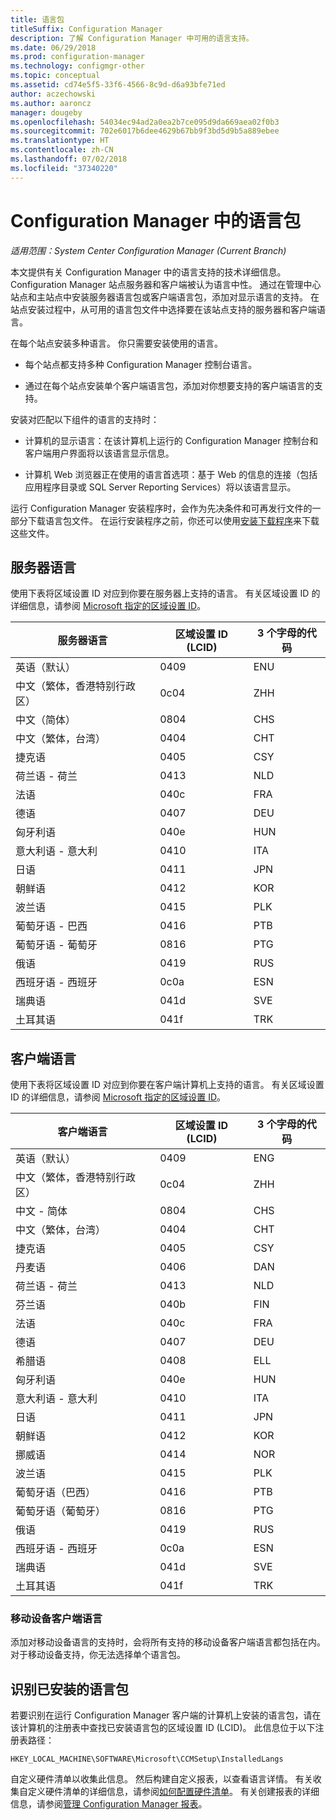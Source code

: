 ```yaml
---
title: 语言包
titleSuffix: Configuration Manager
description: 了解 Configuration Manager 中可用的语言支持。
ms.date: 06/29/2018
ms.prod: configuration-manager
ms.technology: configmgr-other
ms.topic: conceptual
ms.assetid: cd74e5f5-33f6-4566-8c9d-d6a93bfe71ed
author: aczechowski
ms.author: aaroncz
manager: dougeby
ms.openlocfilehash: 54034ec94ad2a0ea2b7ce095d9da669aea02f0b3
ms.sourcegitcommit: 702e6017b6dee4629b67bb9f3bd5d9b5a889ebee
ms.translationtype: HT
ms.contentlocale: zh-CN
ms.lasthandoff: 07/02/2018
ms.locfileid: "37340220"
---
```

# <a name="language-packs-in-configuration-manager"></a>Configuration Manager 中的语言包

*适用范围：System Center Configuration Manager (Current Branch)*

本文提供有关 Configuration Manager 中的语言支持的技术详细信息。 Configuration Manager 站点服务器和客户端被认为语言中性。 通过在管理中心站点和主站点中安装服务器语言包或客户端语言包，添加对显示语言的支持。 在站点安装过程中，从可用的语言包文件中选择要在该站点支持的服务器和客户端语言。
 
在每个站点安装多种语言。 你只需要安装使用的语言。  

- 每个站点都支持多种 Configuration Manager 控制台语言。  

- 通过在每个站点安装单个客户端语言包，添加对你想要支持的客户端语言的支持。  

安装对匹配以下组件的语言的支持时：  

- 计算机的显示语言：在该计算机上运行的 Configuration Manager 控制台和客户端用户界面将以该语言显示信息。  

- 计算机 Web 浏览器正在使用的语言首选项：基于 Web 的信息的连接（包括应用程序目录或 SQL Server Reporting Services）将以该语言显示。  


运行 Configuration Manager 安装程序时，会作为先决条件和可再发行文件的一部分下载语言包文件。 在运行安装程序之前，你还可以使用[安装下载程序](setup-downloader.md)来下载这些文件。   



## <a name="server-languages"></a>服务器语言  

使用下表将区域设置 ID 对应到你要在服务器上支持的语言。 有关区域设置 ID 的详细信息，请参阅 [Microsoft 指定的区域设置 ID](https://go.microsoft.com/fwlink/p/?LinkId=252609)。  

|服务器语言|区域设置 ID (LCID)|3 个字母的代码|  
|---------------------|------------------------|-----------------------|  
|英语（默认）|0409|ENU|  
|中文（繁体，香港特别行政区）|0c04|ZHH|  
|中文（简体）|0804|CHS|  
|中文（繁体，台湾）|0404|CHT|  
|捷克语|0405|CSY|  
|荷兰语 - 荷兰|0413|NLD|  
|法语|040c|FRA|  
|德语|0407|DEU|  
|匈牙利语|040e|HUN|  
|意大利语 - 意大利|0410|ITA|  
|日语|0411|JPN|  
|朝鲜语|0412|KOR|  
|波兰语|0415|PLK|  
|葡萄牙语 - 巴西|0416|PTB|  
|葡萄牙语 - 葡萄牙|0816|PTG|  
|俄语|0419|RUS|  
|西班牙语 - 西班牙|0c0a|ESN|  
|瑞典语|041d|SVE|  
|土耳其语|041f|TRK|  



## <a name="client-languages"></a>客户端语言  

使用下表将区域设置 ID 对应到你要在客户端计算机上支持的语言。 有关区域设置 ID 的详细信息，请参阅 [Microsoft 指定的区域设置 ID](https://go.microsoft.com/fwlink/p/?LinkId=252609)。  

|客户端语言|区域设置 ID (LCID)|3 个字母的代码|  
|---------------------|------------------------|-----------------------|  
|英语（默认）|0409|ENG|  
|中文（繁体，香港特别行政区）|0c04|ZHH|  
|中文 - 简体|0804|CHS|  
|中文（繁体，台湾）|0404|CHT|  
|捷克语|0405|CSY|  
|丹麦语|0406|DAN|  
|荷兰语 - 荷兰|0413|NLD|  
|芬兰语|040b|FIN|  
|法语|040c|FRA|  
|德语|0407|DEU|  
|希腊语|0408|ELL|  
|匈牙利语|040e|HUN|  
|意大利语 - 意大利|0410|ITA|  
|日语|0411|JPN|  
|朝鲜语|0412|KOR|  
|挪威语|0414|NOR|  
|波兰语|0415|PLK|  
|葡萄牙语（巴西）|0416|PTB|  
|葡萄牙语（葡萄牙）|0816|PTG|  
|俄语|0419|RUS|  
|西班牙语 - 西班牙|0c0a|ESN|  
|瑞典语|041d|SVE|  
|土耳其语|041f|TRK|  


### <a name="mobile-device-client-languages"></a>移动设备客户端语言  
添加对移动设备语言的支持时，会将所有支持的移动设备客户端语言都包括在内。 对于移动设备支持，你无法选择单个语言包。  



## <a name="identify-installed-language-packs"></a>识别已安装的语言包  
若要识别在运行 Configuration Manager 客户端的计算机上安装的语言包，请在该计算机的注册表中查找已安装语言包的区域设置 ID (LCID)。 此信息位于以下注册表路径：  

`HKEY_LOCAL_MACHINE\SOFTWARE\Microsoft\CCMSetup\InstalledLangs`  

自定义硬件清单以收集此信息。 然后构建自定义报表，以查看语言详情。 有关收集自定义硬件清单的详细信息，请参阅[如何配置硬件清单](/sccm/core/clients/manage/inventory/configure-hardware-inventory)。 有关创建报表的详细信息，请参阅[管理 Configuration Manager 报表](/sccm/core/servers/manage/operations-and-maintenance-for-reporting#BKMK_ManageReports)。  

